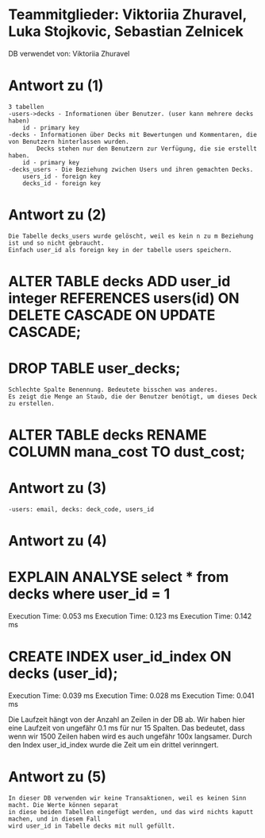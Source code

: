 # Teammitglieder: Viktoriia Zhuravel,  Luka Stojkovic,  Sebastian Zelnicek
DB verwendet von: Viktoriia Zhuravel

# Antwort zu (1)
    3 tabellen
    -users->decks - Informationen über Benutzer. (user kann mehrere decks haben)
        id - primary key
    -decks - Informationen über Decks mit Bewertungen und Kommentaren, die von Benutzern hinterlassen wurden. 
            Decks stehen nur den Benutzern zur Verfügung, die sie erstellt haben. 
        id - primary key
    -decks_users - Die Beziehung zwichen Users und ihren gemachten Decks.
        users_id - foreign key
        decks_id - foreign key

# Antwort zu (2)
    Die Tabelle decks_users wurde gelöscht, weil es kein n zu m Beziehung ist und so nicht gebraucht.
    Einfach user_id als foreign key in der tabelle users speichern.

 # ALTER TABLE decks ADD user_id integer REFERENCES users(id) ON DELETE CASCADE ON UPDATE CASCADE;
 # DROP TABLE user_decks;

    Schlechte Spalte Benennung. Bedeutete bisschen was anderes. 
    Es zeigt die Menge an Staub, die der Benutzer benötigt, um dieses Deck zu erstellen.
 # ALTER TABLE decks RENAME COLUMN mana_cost TO dust_cost;

# Antwort zu (3)
    -users: email, decks: deck_code, users_id

# Antwort zu (4)
   # EXPLAIN ANALYSE select * from decks where user_id = 1
   Execution Time: 0.053 ms
   Execution Time: 0.123 ms
   Execution Time: 0.142 ms

  # CREATE INDEX user_id_index ON decks (user_id);

   Execution Time: 0.039 ms
   Execution Time: 0.028 ms
   Execution Time: 0.041 ms

   Die Laufzeit hängt von der Anzahl an Zeilen in der DB ab. Wir haben hier eine Laufzeit von ungefähr 
   0.1 ms für nur 15 Spalten. Das bedeutet, dass wenn wir 1500 Zeilen haben wird es auch ungefähr 100x langsamer. 
   Durch den Index user_id_index wurde die Zeit um ein drittel verinngert.

# Antwort zu (5)

    In dieser DB verwenden wir keine Transaktionen, weil es keinen Sinn macht. Die Werte können separat 
    in diese beiden Tabellen eingefügt werden, und das wird nichts kaputt machen, und in diesem Fall 
    wird user_id in Tabelle decks mit null gefüllt.
